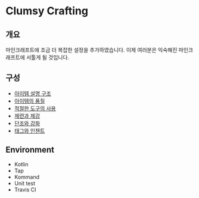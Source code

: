 Clumsy Crafting
===

개요
--
마인크래프트에 조금 더 복잡한 설정을 추가하였습니다.
이제 여러분은 익숙해진 마인크래프트에 서툴게 될 것입니다.

구성
---
* [아이템 설명 구조](ItemDescriptionStructure.md)
* [아이템의 품질](Quality.md)
* [적절한 도구의 사용](ClumsyMining.md)
* [제련과 제강](Smelting.md)
* [단조와 강화](ForgingAndReinforcing.md)
* [태그와 인챈트](SpecialtiesAndEnchants.md)


Environment
---
* Kotlin
* Tap
* Kommand
* Unit test
* Travis CI